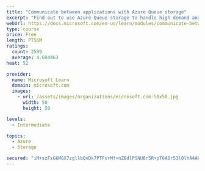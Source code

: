 ```yaml
---
title: "Communicate between applications with Azure Queue storage"
excerpt: "Find out to use Azure Queue storage to handle high demand and improve resilience in your distributed applications."
webUrl: https://docs.microsoft.com/en-us/learn/modules/communicate-between-apps-with-azure-queue-storage/
type: course
price: Free
length: PT56M
ratings:
  count: 2599
  average: 4.604463
heat: 52

provider:
  name: Microsoft Learn
  domain: microsoft.com
  images:
    - url: /assets/images/organizations/microsoft.com-50x50.jpg
      width: 50
      height: 50

levels:
  - Intermediate

topics:
  - Azure
  - Storage

secured: "iM+szFsG6MGX7zgllbQvDk7PTFvrMf+nZBdlPSNU8r5R+pT6ADr53l0lhA4AKYVuY4Wox/cnfvMIFHk7Wb/sRyHtzDgszW0Hvglcg8a7rlcSjf9R1DhL8nQY6DFPgeE383+//HN+ytnW9fR8PDkZmuqjANSQopQ2bETuWYqzACx/wGC8bgWAV2EmMp5sI7mDelpt3nXRXJBcWVl62r09ixh9UWRqP7gFIfvDYvrNZj4pP4KBa2SbGKBeMEtOOB15zyuEzEAVfMB/7TVHHsAMWbim/mUZKqejsV6EtwRdp8g9m1VG24j/AcgRo59pp13LcSGcH1Zlsr+Teuq4s2LAIF1BdO65KNMqfa10dIiK0HHAj2jpoqXe+B6ZoxFgl1TK+VNWt+5GBoXe8hyd+5/U7aA3ERx6Dx9yPpbtlMq1oxU=;GAWdMgqIfPaJRUJe4Uf0sw=="
---
```


